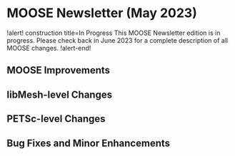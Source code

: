 # MOOSE Newsletter (May 2023)

!alert! construction title=In Progress
This MOOSE Newsletter edition is in progress. Please check back in June 2023
for a complete description of all MOOSE changes.
!alert-end!

## MOOSE Improvements

## libMesh-level Changes

## PETSc-level Changes

## Bug Fixes and Minor Enhancements
